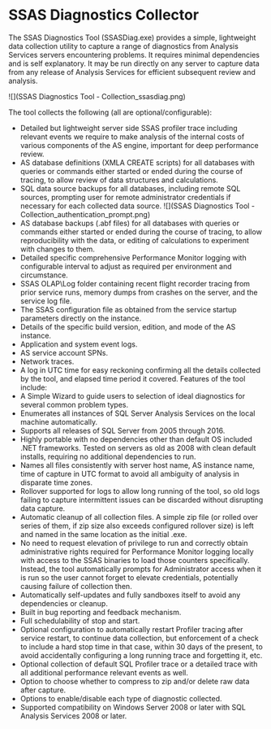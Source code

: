 # SSAS Diagnostics Collector

The SSAS Diagnostics Tool (SSASDiag.exe) provides a simple, lightweight data collection utility to capture a range of diagnostics from Analysis Services servers encountering problems.  It requires minimal dependencies and is self explanatory.  It may be run directly on any server to capture data from any release of Analysis Services for efficient subsequent review and analysis.

![](SSAS Diagnostics Tool - Collection_ssasdiag.png)

The tool collects the following (all are optional/configurable):

* Detailed but lightweight server side SSAS profiler trace including relevant events we require to make analysis of the internal costs of various components of the AS engine, important for deep performance review.
* AS database definitions (XMLA CREATE scripts) for all databases with queries or commands either started or ended during the course of tracing, to allow review of data structures and calculations.
* SQL data source backups for all databases, including remote SQL sources, prompting user for remote administrator credentials if necessary for each collected data source.
![](SSAS Diagnostics Tool - Collection_authentication_prompt.png)
* AS database backups (.abf files) for all databases with queries or commands either started or ended during the course of tracing, to allow reproducibility with the data, or editing of calculations to experiment with changes to them.
* Detailed specific comprehensive Performance Monitor logging with configurable interval to adjust as required per environment and circumstance.
* SSAS OLAP\Log folder containing recent flight recorder tracing from prior service runs, memory dumps from crashes on the server, and the service log file.
* The SSAS configuration file as obtained from the service startup parameters directly on the instance.
* Details of the specific build version, edition, and mode of the AS instance.
* Application and system event logs.
* AS service account SPNs.
* Network traces.
* A log in UTC time for easy reckoning confirming all the details collected by the tool, and elapsed time period it covered.
Features of the tool include:
* A Simple Wizard to guide users to selection of ideal diagnostics for several common problem types.
* Enumerates all instances of SQL Server Analysis Services on the local machine automatically.
* Supports all releases of SQL Server from 2005 through 2016.
* Highly portable with no dependencies other than default OS included .NET frameworks.  Tested on servers as old as 2008 with clean default installs, requiring no additional dependencies to run.
* Names all files consistently with server host name, AS instance name, time of capture in UTC format to avoid all ambiguity of analysis in disparate time zones.
* Rollover supported for logs to allow long running of the tool, so old logs failing to capture intermittent issues can be discarded without disrupting data capture.
* Automatic cleanup of all collection files.  A simple zip file (or rolled over series of them, if zip size also exceeds configured rollover size) is left and named in the same location as the initial .exe.
* No need to request elevation of privilege to run and correctly obtain administrative rights required for Performance Monitor logging locally with access to the SSAS binaries to load those counters specifically.  Instead, the tool automatically prompts for Administrator access when it is run so the user cannot forget to elevate credentials, potentially causing failure of collection then.
* Automatically self-updates and fully sandboxes itself to avoid any dependencies or cleanup.
* Built in bug reporting and feedback mechanism.
* Full schedulability of stop and start.
* Optional configuration to automatically restart Profiler tracing after service restart, to continue data collection, but enforcement of a check to include a hard stop time in that case, within 30 days of the present, to avoid accidentally configuring a long running trace and forgetting it, etc.
* Optional collection of default SQL Profiler trace or a detailed trace with all additional performance relevant events as well.
* Option to choose whether to compress to zip and/or delete raw data after capture.
* Options to enable/disable each type of diagnostic collected.
* Supported compatibility on Windows Server 2008 or later with SQL Analysis Services 2008 or later.